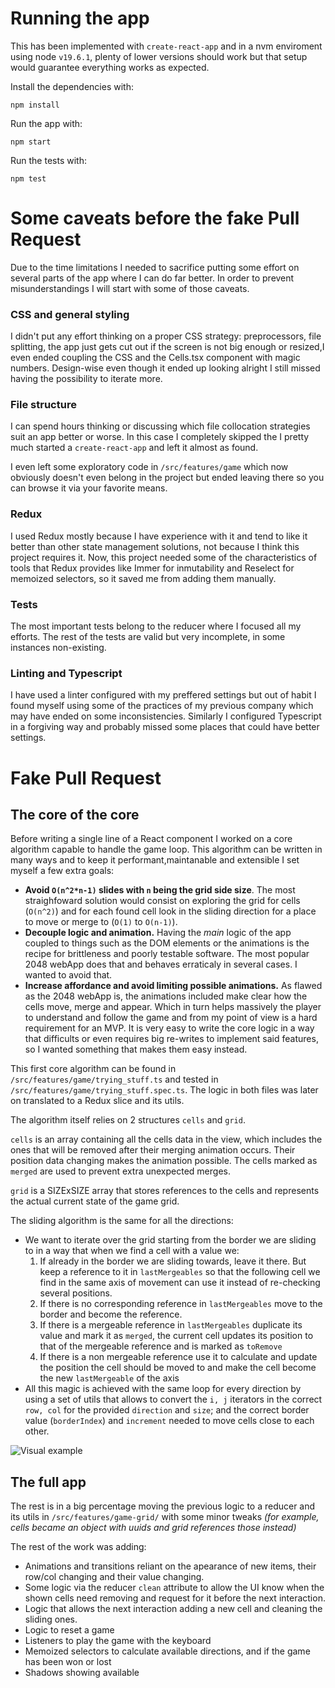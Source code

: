 # Running the app

This has been implemented with `create-react-app` and in a nvm enviroment using node `v19.6.1`, plenty of lower versions should work but that setup would guarantee everything works as expected.

Install the dependencies with:

```
npm install
```

Run the app with:

```
npm start
```

Run the tests with:

```
npm test
```

# Some caveats before the fake Pull Request

Due to the time limitations I needed to sacrifice putting some effort on several parts of the app where I can do far better. In order to prevent misunderstandings I will start with some of those caveats.

### CSS and general styling

I didn't put any effort thinking on a proper CSS strategy: preprocessors, file splitting, the app just gets cut out if the screen is not big enough or resized,I even ended coupling the CSS and the Cells.tsx component with magic numbers. Design-wise even though it ended up looking alright I still missed having the possibility to iterate more.

### File structure

I can spend hours thinking or discussing which file collocation strategies suit an app better or worse. In this case I completely skipped the I pretty much started a `create-react-app` and left it almost as found.

I even left some exploratory code in `/src/features/game` which now obviously doesn't even belong in the project but ended leaving there so you can browse it via your favorite means.

### Redux

I used Redux mostly because I have experience with it and tend to like it better than other state management solutions, not because I think this project requires it.
Now, this project needed some of the characteristics of tools that Redux provides like Immer for inmutability and Reselect for memoized selectors, so it saved me from adding them manually.

### Tests

The most important tests belong to the reducer where I focused all my efforts. The rest of the tests are valid but very incomplete, in some instances non-existing.

### Linting and Typescript

I have used a linter configured with my preffered settings but out of habit I found myself using some of the practices of my previous company which may have ended on some inconsistencies.
Similarly I configured Typescript in a forgiving way and probably missed some places that could have better settings.

# Fake Pull Request

## The core of the core

Before writing a single line of a React component I worked on a core algorithm capable to handle the game loop. This algorithm can be written in many ways and to keep it performant,maintanable and extensible I set myself a few extra goals:

- **Avoid `O(n^2*n-1)` slides with `n` being the grid side size**. The most straighfoward solution would consist on exploring the grid for cells (`O(n^2)`) and for each found cell look in the sliding direction for a place to move or merge to (`O(1)` to `O(n-1)`).
- **Decouple logic and animation.** Having the _main_ logic of the app coupled to things such as the DOM elements or the animations is the recipe for brittleness and poorly testable software. The most popular 2048 webApp does that and behaves erraticaly in several cases. I wanted to avoid that.
- **Increase affordance and avoid limiting possible animations.** As flawed as the 2048 webApp is, the animations included make clear how the cells move, merge and appear. Which in turn helps massively the player to understand and follow the game and from my point of view is a hard requirement for an MVP. It is very easy to write the core logic in a way that difficults or even requires big re-writes to implement said features, so I wanted something that makes them easy instead.

This first core algorithm can be found in `/src/features/game/trying_stuff.ts` and tested in `/src/features/game/trying_stuff.spec.ts`. The logic in both files was later on translated to a Redux slice and its utils.

The algorithm itself relies on 2 structures `cells` and `grid`.

`cells` is an array containing all the cells data in the view, which includes the ones that will be removed after their merging animation occurs. Their position data changing makes the animation possible. The cells marked as `merged` are used to prevent extra unexpected merges.

`grid` is a SIZExSIZE array that stores references to the cells and represents the actual current state of the game grid.

The sliding algorithm is the same for all the directions:

- We want to iterate over the grid starting from the border we are sliding to in a way that when we find a cell with a value we:
  1. If already in the border we are sliding towards, leave it there. But keep a reference to it in `lastMergeables` so that the following cell we find in the same axis of movement can use it instead of re-checking several positions.
  2. If there is no corresponding reference in `lastMergeables` move to the border and become the reference.
  3. If there is a mergeable reference in `lastMergeables` duplicate its value and mark it as `merged`, the current cell updates its position to that of the mergeable reference and is marked as `toRemove`
  4. If there is a non mergeable reference use it to calculate and update the position the cell should be moved to and make the cell become the new `lastMergeable` of the axis
- All this magic is achieved with the same loop for every direction by using a set of utils that allows to convert the `i, j` iterators in the correct `row, col` for the provided `direction` and `size`; and the correct border value (`borderIndex`) and `increment` needed to move cells close to each other.

![Visual example](https://user-images.githubusercontent.com/797738/220580183-7718cad9-6baa-458e-bc80-2b62487836b3.png)

## The full app

The rest is in a big percentage moving the previous logic to a reducer and its utils in `/src/features/game-grid/` with some minor tweaks _(for example, cells became an object with uuids and grid references those instead)_

The rest of the work was adding:

- Animations and transitions reliant on the apearance of new items, their row/col changing and their value changing.
- Some logic via the reducer `clean` attribute to allow the UI know when the shown cells need removing and request for it before the next interaction.
- Logic that allows the next interaction adding a new cell and cleaning the sliding ones.
- Logic to reset a game
- Listeners to play the game with the keyboard
- Memoized selectors to calculate available directions, and if the game has been won or lost
- Shadows showing available
